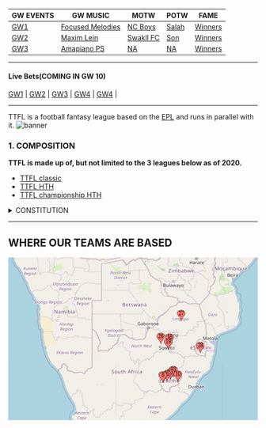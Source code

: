 |GW EVENTS | GW MUSIC | MOTW| POTW | FAME |
|--- | ---- | --- | --- | --- |
|[GW1](events.md) | [Focused Melodies](https://www.youtube.com/watch?v=OVk0eQ0mu-M) | [NC Boys](https://fantasy.premierleague.com/entry/2258467/event/1) | [Salah](https://en.wikipedia.org/wiki/Mohamed_Salah) | [Winners](winners.md)|
|[GW2](events.md) | [Maxim Lein](https://www.youtube.com/watch?v=uuGiZWl13Zk) | [Swakll FC](https://fantasy.premierleague.com/entry/4673174/event/2) | [Son](https://en.wikipedia.org/wiki/Son_Heung-min) | [Winners](winners.md)|
|[GW3](events.md) | [Amapiano PS](https://www.youtube.com/watch?v=2TL-ivF_JuE) | [NA](https://fantasy.premierleague.com/) | [NA](https://en.wikipedia.org/) | [Winners](winners.md)|

-----

#### Live Bets(COMING IN GW 10)
[GW1](gw1.md) | [GW2](gw2.md) | [GW3](gw3.md) | [GW4](gw4.md) | [GW4](gw4.md) |

-----
TTFL is a football fantasy league based on the [EPL](https://www.premierleague.com/) and runs in parallel with it.
![banner](https://cdn.i-scmp.com/sites/default/files/styles/1200x800/public/d8/images/methode/2020/09/15/f7520b18-f6f5-11ea-a41c-8cbd1416100a_image_hires_112346.jpg?itok=C25DDz6v&v=1600140234)

### 1. COMPOSITION

 __TTFL is made up of, but not limited to the 3 leagues below as of 2020.__
 
 * [TTFL classic](https://fantasy.premierleague.com/leagues/106494/standings/c)
 * [TTFL HTH](https://fantasy.premierleague.com/leagues/153036/standings/h)
 * [TTFL championship HTH](https://fantasy.premierleague.com/leagues/153084/standings/h)

<details>
 <summary>CONSTITUTION</summary>


<h3> 2. MEMBERSHIP</h3>

<p>
All TTFL teams are expected to be part of atmost 2 of the above league according to their eligibility.
Managers are also expected to join and participate in the league's whatsapp group to an acceptable level throughout the season.
Managers are mandated to manage their clubs throughout the season. Failure to manage the team for <b>5+ consecutive game weeks</b> will render the club <b>'a ghost'</b>, and such a club stands to face relegation at the end of the season.
</p>
<p>
Managing one's team is strictly defined as performing one of the following actions that can be proved:

<li>Player transfers</li>
<li>Captain and vice captain manual switching</li>
<li>Activating a chip or wildcard</li>
<li>shuffling the starting 11 and subs.</li>

All league codes will  be made available to qualified managers atleast a week before the first gameweek. Failure to join a league will lead to the next qualifying team in a lower league being given the spot 5 hours to GW1 Deadline.
</p>

<h3>3. LEAGUES</h3>

<p>
 
<li>Classic - all teams qualify to play classic and can join mid season</li>
<li>TTFL HTH - limited to exactly 20 top flight teams</li>
<li>Championship - all other teams not in TTFL HTH, but limited to 20 spots.</li>

At the end of a full season, the bottom 3 TTFL HTH teams are automatically relegated and the <b>top 3</b> in Championship gain automatic promotion to the top flight. <b>All relegation criteria applies before promotion.</b>

Relegation from Championship means the team will not play any HTH league the next season. The 3 spots will be filled by the highest 3 teams in classic not playing in any HTH league. Again <b>All relegation criteria applies before promotion.</b>

</p>
</details>

-----

## WHERE OUR TEAMS ARE BASED

![ttfl map](ttfl_map.png)

